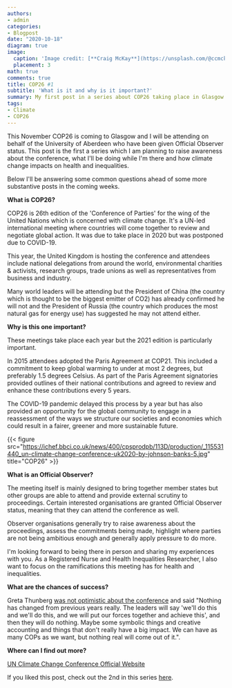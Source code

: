 ```yaml
---
authors:
- admin
categories:
- Blogpost
date: "2020-10-18"
diagram: true
image:
  caption: 'Image credit: [**Craig McKay**](https://unsplash.com/@ccmckay91)'
  placement: 3
math: true
comments: true
title: COP26 #1
subtitle: 'What is it and why is it important?'
summary: My first post in a series about COP26 taking place in Glasgow November 2021
tags:
- Climate
- COP26
---
```


This November COP26 is coming to Glasgow and I will be attending on behalf of the University of Aberdeen who have been given Official Observer status. This post is the first a series which I am planning to raise awareness about the conference, what I'll be doing while I'm there and how climate change impacts on health and inequalities.

Below I'll be answering some common questions ahead of some more substantive posts in the coming weeks.

**What is COP26?**

COP26 is 26th edition of the 'Conference of Parties' for the wing of the United Nations which is concerned with climate change. It's a UN-led international meeting where countries will come together to review and negotiate global action. It was due to take place in 2020 but was postponed due to COVID-19.

This year, the United Kingdom is hosting the conference and attendees include national delegations from around the world, environmental charities & activists, research groups, trade unions as well as representatives from business and industry.

Many world leaders will be attending but the President of China (the country which is thought to be the biggest emitter of CO2) has already confirmed he will not and the President of Russia (the country which produces the most natural gas for energy use) has suggested he may not attend either.

**Why is this one important?**

These meetings take place each year but the 2021 edition is particularly important.

In 2015 attendees adopted the Paris Agreement at COP21. This included a commitment to keep global warming to under at most 2 degrees, but preferably 1.5 degrees Celsius. As part of the Paris Agreement signatories provided outlines of their national contributions and agreed to review and enhance these contributions every 5 years.

The COVID-19 pandemic delayed this process by a year but has also provided an opportunity for the global community to engage in a reassessment of the ways we structure our societies and economies which could result in a fairer, greener and more sustainable future. 

{{< figure src="https://ichef.bbci.co.uk/news/400/cpsprodpb/113D/production/_115531440_un-climate-change-conference-uk2020-by-johnson-banks-5.jpg" title="COP26" >}}

**What is an Official Observer?**

The meeting itself is mainly designed to bring together member states but other groups are able to attend and provide external scrutiny to proceedings. Certain interested organisations are granted Official Observer status, meaning that they can attend the conference as well.

Observer organisations generally try to raise awareness about the proceedings, assess the commitments being made, highlight where parties are not being ambitious enough and generally apply pressure to do more.

I'm looking forward to being there in person and sharing my experiences with you. As a Registered Nurse and Health Inequalities Researcher, I also want to focus on the ramifications this meeting has for health and inequalities.

**What are the chances of success?**

Greta Thunberg [was not optimistic about the conference](https://www.theguardian.com/environment/ng-interactive/2021/sep/25/greta-thunberg-i-really-see-the-value-of-friendship-apart-from-the-climate-almost-nothing-else-matters) and said "Nothing has changed from previous years really. The leaders will say 'we'll do this and we'll do this, and we will put our forces together and achieve this', and then they will do nothing. Maybe some symbolic things and creative accounting and things that don't really have a big impact. We can have as many COPs as we want, but nothing real will come out of it.".

**Where can I find out more?**

[UN Climate Change Conference Official Website](https://ukcop26.org/)


If you liked this post, check out the 2nd in this series [here](https://wpball.com/post/cop26-2/).
